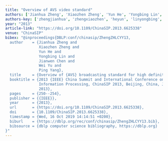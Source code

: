 ```yaml
---
title: "Overview of AVS video standard"
authors: ['Jianhua Zheng', 'Xiaozhen Zheng', 'Yun He', 'Yongbing Lin', 'Jianwen Chen', 'Wei Yu 0007', 'Ping Yang']
authors-key: ['zhengjianhua', 'zhengxiaozhen', 'heyun', 'linyongbing', 'chenjianwen', 'yuwei', 'yangping']
year: "2013"
article-link: "https://doi.org/10.1109/ChinaSIP.2013.6625338"
venue: "ChinaSIP"
bibex: "@inproceedings{DBLP:conf/chinasip/ZhengZHLCYY13,
  author    = {Jianhua Zheng and
               Xiaozhen Zheng and
               Yun He and
               Yongbing Lin and
               Jianwen Chen and
               Wei Yu and
               Ping Yang},
  title     = {Overview of {AVS} broadcasting standard for high definition video},
  booktitle = {2013 {IEEE} China Summit and International Conference on Signal and
               Information Processing, ChinaSIP 2013, Beijing, China, July 6-10,
               2013},
  pages     = {250--254},
  publisher = {{IEEE}},
  year      = {2013},
  url       = {https://doi.org/10.1109/ChinaSIP.2013.6625338},
  doi       = {10.1109/ChinaSIP.2013.6625338},
  timestamp = {Wed, 16 Oct 2019 14:14:51 +0200},
  biburl    = {https://dblp.org/rec/conf/chinasip/ZhengZHLCYY13.bib},
  bibsource = {dblp computer science bibliography, https://dblp.org}
}"
---
```

